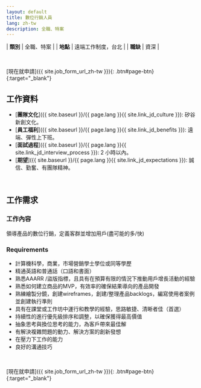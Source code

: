 ```yaml
---
layout: default
title: 數位行銷人員
lang: zh-tw
description: 全職、特案
---
```




| **類別** | 全職、特案 |
| **地點** | 遠端工作制度，台北 |
| **職缺** | 資深 |

<br>

[現在就申請]({{ site.job_form_url_zh-tw }}){: .btn#page-btn}{:target="_blank"}

## 工作資料
- [**團隊文化**]({{ site.baseurl }}/{{ page.lang }}{{ site.link_jd_culture }}): 矽谷新創文化。
- [**員工福利**]({{ site.baseurl }}/{{ page.lang }}{{ site.link_jd_benefits }}): 遠端、彈性上下班。
- [**面試過程**]({{ site.baseurl }}/{{ page.lang }}{{ site.link_jd_interview_process }}): 2 小時以內。
- [**期望**]({{ site.baseurl }}/{{ page.lang }}{{ site.link_jd_expectations }}): 誠信、勤奮、有團隊精神。

<br>

## 工作需求

### 工作內容

領導產品的數位行銷，定義客群並增加用戶(盡可能的多/快)

### Requirements
- 計算機科學，商業，市場營銷學士學位或同等學歷
- 精通英語和普通話（口語和書面）
- 熟悉AAARR /盜版指標，且具有在預算有限的情況下推動用戶增長活動的經驗
- 熟悉如何建立商品的MVP，有效率的確保結果導向的產品開發
- 熟練繪製分鏡，創建wireframes，創建/整理產品backlogs，編寫使用者案例並創建執行準則
- 具有在課堂或工作坊中運行和教學的經驗，思路敏捷、清晰者佳（首選）
- 持續性的進行優先級排序和調整，以確保獲得最高價值
- 抽象思考與換位思考的能力，為客戶帶來最佳解
- 有解決複雜問題的動力、解決方案的創新發想
- 在壓力下工作的能力
- 良好的溝通技巧

<br>

[現在就申請]({{ site.job_form_url_zh-tw }}){: .btn#page-btn}{:target="_blank"}

<br>

